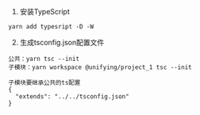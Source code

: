 1. 安装TypeScript

```
yarn add typesript -D -W
```

2. 生成tsconfig.json配置文件

```
公共：yarn tsc --init
子模块：yarn workspace @unifying/project_1 tsc --init
```

```
子模块要继承公共的ts配置
{
  "extends": "../../tsconfig.json"
}
```
